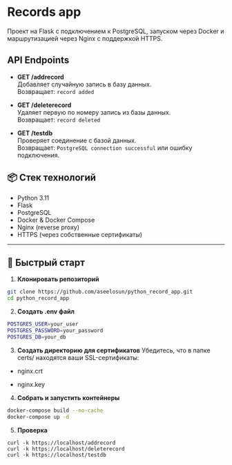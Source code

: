 # Records app

Проект на Flask с подключением к PostgreSQL, запуском через Docker и маршрутизацией через Nginx с поддержкой HTTPS.
## API Endpoints

- **GET /addrecord**  
  Добавляет случайную запись в базу данных.  
  Возвращает: `record added`

- **GET /deleterecord**  
  Удаляет первую по номеру запись из базы данных.  
  Возвращает: `record deleted`

- **GET /testdb**  
  Проверяет соединение с базой данных.  
  Возвращает: `PostgreSQL connection successful` или ошибку подключения.
## 📦 Стек технологий

- Python 3.11
- Flask
- PostgreSQL
- Docker & Docker Compose
- Nginx (reverse proxy)
- HTTPS (через собственные сертификаты)

---

## 🚀 Быстрый старт

1. **Клонировать репозиторий**

```bash
git clone https://github.com/aseelosun/python_record_app.git
cd python_record_app
```

2. **Создать .env файл**
```bash
POSTGRES_USER=your_user
POSTGRES_PASSWORD=your_password
POSTGRES_DB=your_db
```

3. **Создать директорию для сертификатов**
Убедитесь, что в папке certs/ находятся ваши SSL-сертификаты:

- nginx.crt

- nginx.key

4. **Собрать и запустить контейнеры**
```bash
docker-compose build --no-cache
docker-compose up -d
```

5. **Проверка**
```
curl -k https://localhost/addrecord
curl -k https://localhost/deleterecord
curl -k https://localhost/testdb
```


